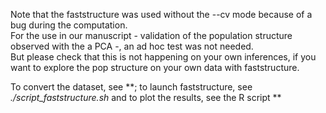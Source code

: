 Note that the faststructure was used without the --cv mode because of a bug during the computation. <br>
For the use in our manuscript - validation of the population structure observed with the a PCA -, an ad hoc test was not needed. <br>
But please check that this is not happening on your own inferences, if you want to explore the pop structure on your own data with faststructure.

To convert the dataset, see **; to launch faststructure, see *./script_faststructure.sh* and to plot the results, see the R script **
